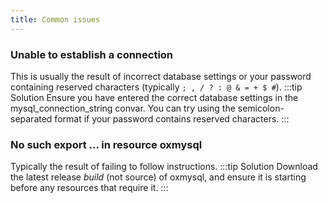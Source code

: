 ```yaml
---
title: Common issues
---
```

### Unable to establish a connection
This is usually the result of incorrect database settings or your password containing reserved characters (typically `; , / ? : @ & = + $ #`).
:::tip Solution
Ensure you have entered the correct database settings in the mysql_connection_string convar. You can try using the semicolon-separated format if your password contains reserved characters.
:::
### No such export ... in resource oxmysql
Typically the result of failing to follow instructions.
:::tip Solution
Download the latest release _build_ (not source) of oxmysql, and ensure it is starting before any resources that require it.
:::